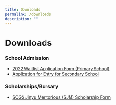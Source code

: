 ```yaml
---
title: Downloads
permalink: /downloads
description: ""
---
```

# **Downloads**

### School Admission

*   [2022 Waitlist Application Form (Primary School)](https://form.gov.sg/6125f37e93d3b900124e2374)
*  [Application for Entry for Secondary School](/files/Sch-Application-Form_2022.pdf)

### Scholarships/Bursary

* [SCGS Jinyu Meritorious (SJM) Scholarship Form](/files/Jinyu_Student-Application-Form_NEW-AND-RENEW_2022.pdf)